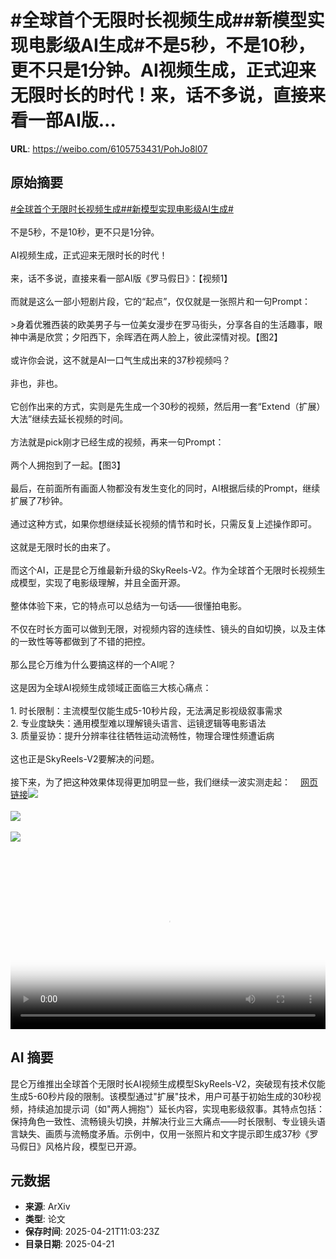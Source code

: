 # #全球首个无限时长视频生成##新模型实现电影级AI生成#不是5秒，不是10秒，更不只是1分钟。AI视频生成，正式迎来无限时长的时代！来，话不多说，直接来看一部AI版...

**URL**: https://weibo.com/6105753431/PohJo8l07

## 原始摘要

<a href="https://m.weibo.cn/search?containerid=231522type%3D1%26t%3D10%26q%3D%23%E5%85%A8%E7%90%83%E9%A6%96%E4%B8%AA%E6%97%A0%E9%99%90%E6%97%B6%E9%95%BF%E8%A7%86%E9%A2%91%E7%94%9F%E6%88%90%23&amp;extparam=%23%E5%85%A8%E7%90%83%E9%A6%96%E4%B8%AA%E6%97%A0%E9%99%90%E6%97%B6%E9%95%BF%E8%A7%86%E9%A2%91%E7%94%9F%E6%88%90%23" data-hide=""><span class="surl-text">#全球首个无限时长视频生成#</span></a><a href="https://m.weibo.cn/search?containerid=231522type%3D1%26t%3D10%26q%3D%23%E6%96%B0%E6%A8%A1%E5%9E%8B%E5%AE%9E%E7%8E%B0%E7%94%B5%E5%BD%B1%E7%BA%A7AI%E7%94%9F%E6%88%90%23&amp;extparam=%23%E6%96%B0%E6%A8%A1%E5%9E%8B%E5%AE%9E%E7%8E%B0%E7%94%B5%E5%BD%B1%E7%BA%A7AI%E7%94%9F%E6%88%90%23" data-hide=""><span class="surl-text">#新模型实现电影级AI生成#</span></a><br><br>不是5秒，不是10秒，更不只是1分钟。<br><br>AI视频生成，正式迎来无限时长的时代！<br><br>来，话不多说，直接来看一部AI版《罗马假日》：【视频1】<br><br>而就是这么一部小短剧片段，它的“起点”，仅仅就是一张照片和一句Prompt：<br><br>&gt;身着优雅西装的欧美男子与一位美女漫步在罗马街头，分享各自的生活趣事，眼神中满是欣赏；夕阳西下，余晖洒在两人脸上，彼此深情对视。【图2】<br><br>或许你会说，这不就是AI一口气生成出来的37秒视频吗？<br><br>非也，非也。<br><br>它创作出来的方式，实则是先生成一个30秒的视频，然后用一套“Extend（扩展）大法”继续去延长视频的时间。<br><br>方法就是pick刚才已经生成的视频，再来一句Prompt：<br><br>两个人拥抱到了一起。【图3】<br><br>最后，在前面所有画面人物都没有发生变化的同时，AI根据后续的Prompt，继续扩展了7秒钟。<br><br>通过这种方式，如果你想继续延长视频的情节和时长，只需反复上述操作即可。<br><br>这就是无限时长的由来了。<br><br>而这个AI，正是昆仑万维最新升级的SkyReels-V2。作为全球首个无限时长视频生成模型，实现了电影级理解，并且全面开源。<br><br>整体体验下来，它的特点可以总结为一句话——很懂拍电影。<br><br>不仅在时长方面可以做到无限，对视频内容的连续性、镜头的自如切换，以及主体的一致性等等都做到了不错的把控。<br><br>那么昆仑万维为什么要搞这样的一个AI呢？<br><br>这是因为全球AI视频生成领域正面临三大核心痛点：<br><br>1. 时长限制：主流模型仅能生成5-10秒片段，无法满足影视级叙事需求<br>2. 专业度缺失：通用模型难以理解镜头语言、运镜逻辑等电影语法<br>3. 质量妥协：提升分辨率往往牺牲运动流畅性，物理合理性频遭诟病<br><br>这也正是SkyReels-V2要解决的问题。<br><br>接下来，为了把这种效果体现得更加明显一些，我们继续一波实测走起：<a href="https://weibo.cn/sinaurl?u=https%3A%2F%2Fmp.weixin.qq.com%2Fs%2Fc9r537ZRmu-Wk2BkYE4x7Q" data-hide=""><span class="url-icon"><img style="width: 1rem;height: 1rem" src="https://h5.sinaimg.cn/upload/2015/09/25/3/timeline_card_small_web_default.png" referrerpolicy="no-referrer"></span><span class="surl-text">网页链接</span></a><img style="" src="https://tvax2.sinaimg.cn/large/006Fd7o3ly1i0ofh0e76fj31hc0u0n13.jpg" referrerpolicy="no-referrer"><br><br><img style="" src="https://tvax3.sinaimg.cn/large/006Fd7o3gy1i0offnkwtoj30zk0jtnlm.jpg" referrerpolicy="no-referrer"><br><br><img style="" src="https://tvax1.sinaimg.cn/large/006Fd7o3gy1i0offolp3mj30zk0jhgss.jpg" referrerpolicy="no-referrer"><br><br><br clear="both"><div style="clear: both"></div><video controls="controls" poster="https://tvax1.sinaimg.cn/orj480/006Fd7o3ly1i0ofgzuspjj31hc0u0n13.jpg" style="width: 100%"><source src="https://f.video.weibocdn.com/o0/uxCNMAcKlx08nE415wUg01041200lRRv0E010.mp4?label=mp4_720p&amp;template=1280x720.25.0&amp;ori=0&amp;ps=1CwnkDw1GXwCQx&amp;Expires=1745236963&amp;ssig=3MoC0EJHzO&amp;KID=unistore,video"><source src="https://f.video.weibocdn.com/o0/Jbb3N2PQlx08nE419jbG01041200claH0E010.mp4?label=mp4_hd&amp;template=852x480.25.0&amp;ori=0&amp;ps=1CwnkDw1GXwCQx&amp;Expires=1745236963&amp;ssig=3EM%2FEQIMV1&amp;KID=unistore,video"><source src="https://f.video.weibocdn.com/o0/jGIE8OgNlx08nE40SoIM01041200851H0E010.mp4?label=mp4_ld&amp;template=640x360.25.0&amp;ori=0&amp;ps=1CwnkDw1GXwCQx&amp;Expires=1745236963&amp;ssig=s7tsPFj%2F6i&amp;KID=unistore,video"><p>视频无法显示，请前往<a href="https://video.weibo.com/show?fid=1034%3A5157879863246864" target="_blank" rel="noopener noreferrer">微博视频</a>观看。</p></video>

## AI 摘要

昆仑万维推出全球首个无限时长AI视频生成模型SkyReels-V2，突破现有技术仅能生成5-60秒片段的限制。该模型通过"扩展"技术，用户可基于初始生成的30秒视频，持续追加提示词（如"两人拥抱"）延长内容，实现电影级叙事。其特点包括：保持角色一致性、流畅镜头切换，并解决行业三大痛点——时长限制、专业镜头语言缺失、画质与流畅度矛盾。示例中，仅用一张照片和文字提示即生成37秒《罗马假日》风格片段，模型已开源。

## 元数据

- **来源**: ArXiv
- **类型**: 论文
- **保存时间**: 2025-04-21T11:03:23Z
- **目录日期**: 2025-04-21
